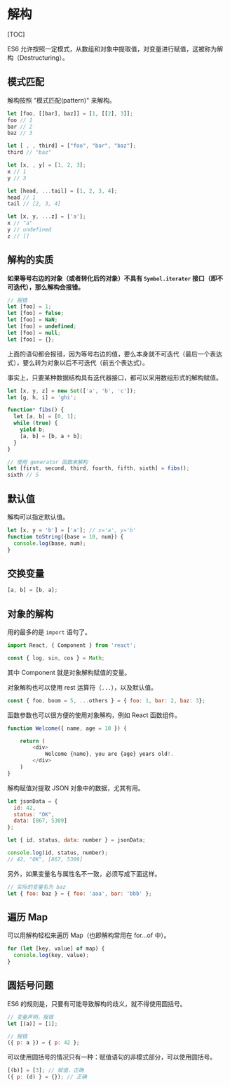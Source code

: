 # 解构

[TOC]

ES6 允许按照一定模式，从数组和对象中提取值，对变量进行赋值，这被称为解构（Destructuring）。

## 模式匹配

解构按照 "模式匹配(pattern)" 来解构。

```js
let [foo, [[bar], baz]] = [1, [[2], 3]];
foo // 1
bar // 2
baz // 3

let [ , , third] = ["foo", "bar", "baz"];
third // "baz"

let [x, , y] = [1, 2, 3];
x // 1
y // 3

let [head, ...tail] = [1, 2, 3, 4];
head // 1
tail // [2, 3, 4]

let [x, y, ...z] = ['a'];
x // "a"
y // undefined
z // []
```

## 解构的实质

**如果等号右边的对象（或者转化后的对象）不具有 `Symbol.iterator` 接口（即不可迭代），那么解构会报错。**

```js
// 报错
let [foo] = 1;
let [foo] = false;
let [foo] = NaN;
let [foo] = undefined;
let [foo] = null;
let [foo] = {};
```

上面的语句都会报错，因为等号右边的值，要么本身就不可迭代（最后一个表达式），要么转为对象以后不可迭代（前五个表达式）。

事实上，只要某种数据结构具有迭代器接口，都可以采用数组形式的解构赋值。

```js
let [x, y, z] = new Set(['a', 'b', 'c']);
let [g, h, i] = 'ghi';

function* fibs() {
  let [a, b] = [0, 1];
  while (true) {
    yield b;
    [a, b] = [b, a + b];
  }
}

// 使用 generator 函数来解构
let [first, second, third, fourth, fifth, sixth] = fibs();
sixth // 5
```

## 默认值

解构可以指定默认值。

```js
let [x, y = 'b'] = ['a']; // x='a', y='b'
function toString({base = 10, num}) {
  console.log(base, num);
}
```

## 交换变量

```js
[a, b] = [b, a];
```

## 对象的解构

用的最多的是 `import` 语句了。

```js
import React, { Component } from 'react';

const { log, sin, cos } = Math;
```

其中 Component 就是对象解构赋值的变量。

对象解构也可以使用 rest 运算符（`...`），以及默认值。

```js
const { foo, boom = 5, ...others } = { foo: 1, bar: 2, baz: 3};
```

函数参数也可以很方便的使用对象解构，例如 React 函数组件。

```js
function Welcome({ name, age = 10 }) {

    return (
        <div>
            Welcome {name}, you are {age} years old!.
        </div>
    )
}
```

解构赋值对提取 JSON 对象中的数据，尤其有用。

```js
let jsonData = {
  id: 42,
  status: "OK",
  data: [867, 5309]
};

let { id, status, data: number } = jsonData;

console.log(id, status, number);
// 42, "OK", [867, 5309]
```

另外，如果变量名与属性名不一致，必须写成下面这样。

```js
// 实际的变量名为 baz
let { foo: baz } = { foo: 'aaa', bar: 'bbb' };
```

## 遍历 Map

可以用解构轻松来遍历 Map（也即解构常用在 for...of 中）。

```js
for (let [key, value] of map) {
  console.log(key, value);
}
```

## 圆括号问题

ES6 的规则是，只要有可能导致解构的歧义，就不得使用圆括号。

```js
// 变量声明，报错
let [(a)] = [1];

// 报错
({ p: a }) = { p: 42 };
```

可以使用圆括号的情况只有一种：赋值语句的非模式部分，可以使用圆括号。

```js
[(b)] = [3]; // 赋值，正确
({ p: (d) } = {}); // 正确
```
